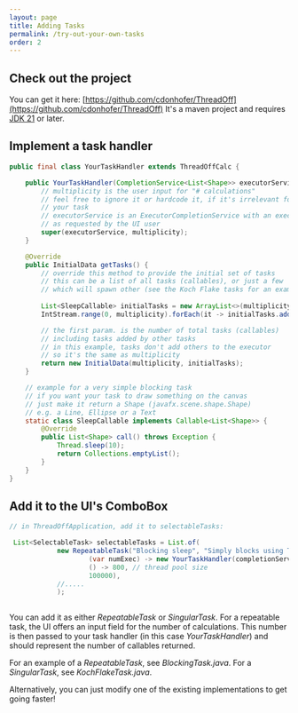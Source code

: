 ```yaml
---
layout: page
title: Adding Tasks
permalink: /try-out-your-own-tasks
order: 2
---
```

## Check out the project

You can get it here: [https://github.com/cdonhofer/ThreadOff](https://github.com/cdonhofer/ThreadOff)
It's a maven project and requires [JDK 21](https://jdk.java.net/21/) or later.

## Implement a task handler
```java
public final class YourTaskHandler extends ThreadOffCalc {

    public YourTaskHandler(CompletionService<List<Shape>> executorService, int multiplicity) {
	    // multiplicity is the user input for "# calculations"
	    // feel free to ignore it or hardcode it, if it's irrelevant for 
	    // your task
	    // executorService is an ExecutorCompletionService with an executor
	    // as requested by the UI user
        super(executorService, multiplicity);
    }

    @Override
    public InitialData getTasks() {
	    // override this method to provide the initial set of tasks
	    // this can be a list of all tasks (callables), or just a few
	    // which will spawn other (see the Koch Flake tasks for an example of that)
	    
        List<SleepCallable> initialTasks = new ArrayList<>(multiplicity);
        IntStream.range(0, multiplicity).forEach(it -> initialTasks.add(new SleepCallable()));

		// the first param. is the number of total tasks (callables)
		// including tasks added by other tasks
		// in this example, tasks don't add others to the executor
		// so it's the same as multiplicity
        return new InitialData(multiplicity, initialTasks);
    }

	// example for a very simple blocking task
	// if you want your task to draw something on the canvas
	// just make it return a Shape (javafx.scene.shape.Shape)
	// e.g. a Line, Ellipse or a Text
    static class SleepCallable implements Callable<List<Shape>> {
        @Override
        public List<Shape> call() throws Exception {
            Thread.sleep(10);
            return Collections.emptyList();
        }
    }
}
```

## Add it to the UI's ComboBox
```java
// in ThreadOffApplication, add it to selectableTasks:

 List<SelectableTask> selectableTasks = List.of(
            new RepeatableTask("Blocking sleep", "Simply blocks using Thread.sleep(10)",
                    (var numExec) -> new YourTaskHandler(completionService, numExec),
                    () -> 800, // thread pool size
                    100000),
            //.....
            );
                    

```

You can add it as either *RepeatableTask* or *SingularTask*. For a repeatable task, the UI offers an input field for the number of calculations. This number is then passed to your task handler (in this case *YourTaskHandler*) and should represent the number of callables returned.

For an example of a *RepeatableTask*, see *BlockingTask.java*. For a *SingularTask*, see *KochFlakeTask.java*.

Alternatively, you can just modify one of the existing implementations to get going faster! 